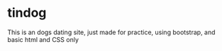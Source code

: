 # tindog
This is an dogs dating site, just made for practice, using bootstrap, and basic html and CSS only
